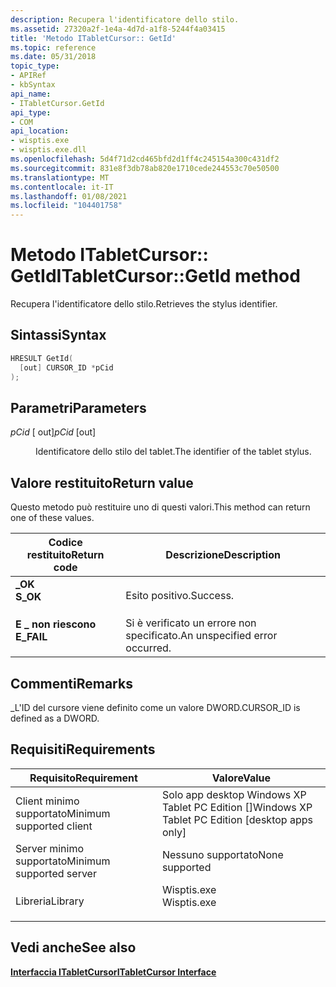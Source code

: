 ```yaml
---
description: Recupera l'identificatore dello stilo.
ms.assetid: 27320a2f-1e4a-4d7d-a1f8-5244f4a03415
title: 'Metodo ITabletCursor:: GetId'
ms.topic: reference
ms.date: 05/31/2018
topic_type:
- APIRef
- kbSyntax
api_name:
- ITabletCursor.GetId
api_type:
- COM
api_location:
- wisptis.exe
- wisptis.exe.dll
ms.openlocfilehash: 5d4f71d2cd465bfd2d1ff4c245154a300c431df2
ms.sourcegitcommit: 831e8f3db78ab820e1710cede244553c70e50500
ms.translationtype: MT
ms.contentlocale: it-IT
ms.lasthandoff: 01/08/2021
ms.locfileid: "104401758"
---
```

# <a name="itabletcursorgetid-method"></a><span data-ttu-id="af9e8-103">Metodo ITabletCursor:: GetId</span><span class="sxs-lookup"><span data-stu-id="af9e8-103">ITabletCursor::GetId method</span></span>

<span data-ttu-id="af9e8-104">Recupera l'identificatore dello stilo.</span><span class="sxs-lookup"><span data-stu-id="af9e8-104">Retrieves the stylus identifier.</span></span>

## <a name="syntax"></a><span data-ttu-id="af9e8-105">Sintassi</span><span class="sxs-lookup"><span data-stu-id="af9e8-105">Syntax</span></span>


```C++
HRESULT GetId(
  [out] CURSOR_ID *pCid
);
```



## <a name="parameters"></a><span data-ttu-id="af9e8-106">Parametri</span><span class="sxs-lookup"><span data-stu-id="af9e8-106">Parameters</span></span>

<dl> <dt>

<span data-ttu-id="af9e8-107">*pCid* \[ out\]</span><span class="sxs-lookup"><span data-stu-id="af9e8-107">*pCid* \[out\]</span></span>
</dt> <dd>

<span data-ttu-id="af9e8-108">Identificatore dello stilo del tablet.</span><span class="sxs-lookup"><span data-stu-id="af9e8-108">The identifier of the tablet stylus.</span></span>

</dd> </dl>

## <a name="return-value"></a><span data-ttu-id="af9e8-109">Valore restituito</span><span class="sxs-lookup"><span data-stu-id="af9e8-109">Return value</span></span>

<span data-ttu-id="af9e8-110">Questo metodo può restituire uno di questi valori.</span><span class="sxs-lookup"><span data-stu-id="af9e8-110">This method can return one of these values.</span></span>



| <span data-ttu-id="af9e8-111">Codice restituito</span><span class="sxs-lookup"><span data-stu-id="af9e8-111">Return code</span></span>                                                                            | <span data-ttu-id="af9e8-112">Descrizione</span><span class="sxs-lookup"><span data-stu-id="af9e8-112">Description</span></span>                               |
|----------------------------------------------------------------------------------------|-------------------------------------------|
| <dl> <span data-ttu-id="af9e8-113"><dt>**\_OK**</dt></span><span class="sxs-lookup"><span data-stu-id="af9e8-113"><dt>**S\_OK**</dt></span></span> </dl>   | <span data-ttu-id="af9e8-114">Esito positivo.</span><span class="sxs-lookup"><span data-stu-id="af9e8-114">Success.</span></span><br/>                       |
| <dl> <span data-ttu-id="af9e8-115"><dt>**E \_ non riescono**</dt></span><span class="sxs-lookup"><span data-stu-id="af9e8-115"><dt>**E\_FAIL**</dt></span></span> </dl> | <span data-ttu-id="af9e8-116">Si è verificato un errore non specificato.</span><span class="sxs-lookup"><span data-stu-id="af9e8-116">An unspecified error occurred.</span></span><br/> |



 

## <a name="remarks"></a><span data-ttu-id="af9e8-117">Commenti</span><span class="sxs-lookup"><span data-stu-id="af9e8-117">Remarks</span></span>

<span data-ttu-id="af9e8-118">\_L'ID del cursore viene definito come un valore DWORD.</span><span class="sxs-lookup"><span data-stu-id="af9e8-118">CURSOR\_ID is defined as a DWORD.</span></span>

## <a name="requirements"></a><span data-ttu-id="af9e8-119">Requisiti</span><span class="sxs-lookup"><span data-stu-id="af9e8-119">Requirements</span></span>



| <span data-ttu-id="af9e8-120">Requisito</span><span class="sxs-lookup"><span data-stu-id="af9e8-120">Requirement</span></span> | <span data-ttu-id="af9e8-121">Valore</span><span class="sxs-lookup"><span data-stu-id="af9e8-121">Value</span></span> |
|-------------------------------------|----------------------------------------------------------------------------------------|
| <span data-ttu-id="af9e8-122">Client minimo supportato</span><span class="sxs-lookup"><span data-stu-id="af9e8-122">Minimum supported client</span></span><br/> | <span data-ttu-id="af9e8-123">Solo app desktop Windows XP Tablet PC Edition \[\]</span><span class="sxs-lookup"><span data-stu-id="af9e8-123">Windows XP Tablet PC Edition \[desktop apps only\]</span></span><br/>                          |
| <span data-ttu-id="af9e8-124">Server minimo supportato</span><span class="sxs-lookup"><span data-stu-id="af9e8-124">Minimum supported server</span></span><br/> | <span data-ttu-id="af9e8-125">Nessuno supportato</span><span class="sxs-lookup"><span data-stu-id="af9e8-125">None supported</span></span><br/>                                                              |
| <span data-ttu-id="af9e8-126">Libreria</span><span class="sxs-lookup"><span data-stu-id="af9e8-126">Library</span></span><br/>                  | <dl> <span data-ttu-id="af9e8-127"><dt>Wisptis.exe</dt></span><span class="sxs-lookup"><span data-stu-id="af9e8-127"><dt>Wisptis.exe</dt></span></span> </dl> |



## <a name="see-also"></a><span data-ttu-id="af9e8-128">Vedi anche</span><span class="sxs-lookup"><span data-stu-id="af9e8-128">See also</span></span>

<dl> <dt>

[<span data-ttu-id="af9e8-129">**Interfaccia ITabletCursor**</span><span class="sxs-lookup"><span data-stu-id="af9e8-129">**ITabletCursor Interface**</span></span>](itabletcursor.md)
</dt> </dl>

 

 




